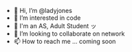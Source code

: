 - 👋 Hi, I’m @ladyjones
- 👀 I’m interested in code
- 🌱 I'm an AS, Adult Student ッ
- 💞️ I’m looking to collaborate on network
- 📫 How to reach me ... coming soon

<!---
ladyjones/ladyjones is a ✨ special ✨ repository because its `README.md` (this file) appears on your GitHub profile.
You can click the Preview link to take a look at your changes.
--->
